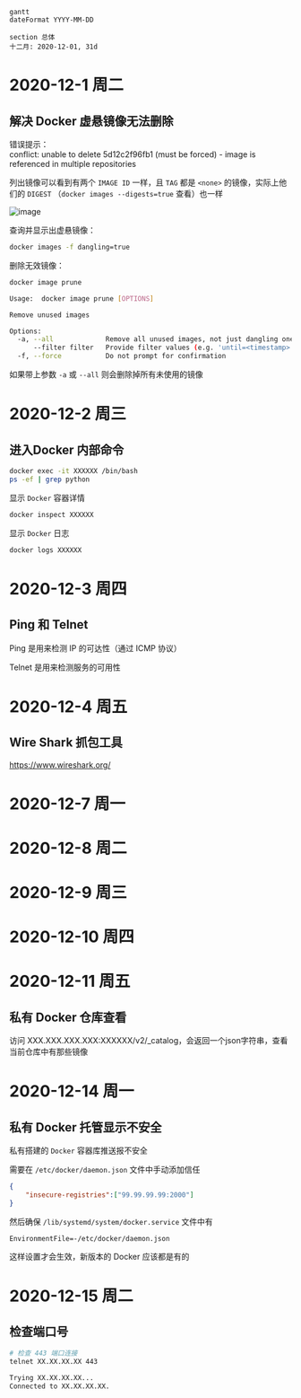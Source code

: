 ```
gantt
dateFormat YYYY-MM-DD

section 总体
十二月: 2020-12-01, 31d
```

# 2020-12-1 周二

## 解决 Docker 虚悬镜像无法删除

错误提示：  
conflict: unable to delete 5d12c2f96fb1 (must be forced) - image is referenced in multiple repositories

列出镜像可以看到有两个 `IMAGE ID` 一样，且 `TAG` 都是 `<none>` 的镜像，实际上他们的 `DIGEST` （`docker images --digests=true` 查看）也一样

![image](WEBRESOURCEa772612933c1137c088b3ff175a477d4)

查询并显示出虚悬镜像：

```sh
docker images -f dangling=true
```

删除无效镜像：

```sh
docker image prune
```

```sh
Usage:  docker image prune [OPTIONS]

Remove unused images

Options:
  -a, --all             Remove all unused images, not just dangling ones
      --filter filter   Provide filter values (e.g. 'until=<timestamp>')
  -f, --force           Do not prompt for confirmation
```

如果带上参数 `-a` 或 `--all` 则会删除掉所有未使用的镜像


# 2020-12-2 周三

## 进入Docker 内部命令

```sh
docker exec -it XXXXXX /bin/bash
ps -ef | grep python
```

显示 `Docker` 容器详情
```sh
docker inspect XXXXXX
```

显示 `Docker` 日志
```sh
docker logs XXXXXX
```

# 2020-12-3 周四

## Ping 和 Telnet

Ping 是用来检测 IP 的可达性（通过 ICMP 协议）

Telnet 是用来检测服务的可用性

# 2020-12-4 周五

## Wire Shark 抓包工具

https://www.wireshark.org/

# 2020-12-7 周一

# 2020-12-8 周二

# 2020-12-9 周三

# 2020-12-10 周四

# 2020-12-11 周五

## 私有 Docker 仓库查看

访问 XXX.XXX.XXX.XXX:XXXXXX/v2/_catalog，会返回一个json字符串，查看当前仓库中有那些镜像

# 2020-12-14 周一

## 私有 Docker 托管显示不安全

私有搭建的 `Docker` 容器库推送报不安全

需要在 `/etc/docker/daemon.json` 文件中手动添加信任
```json
{
    "insecure-registries":["99.99.99.99:2000"]
}
```
然后确保 `/lib/systemd/system/docker.service` 文件中有
```
EnvironmentFile=-/etc/docker/daemon.json
```
这样设置才会生效，新版本的 Docker 应该都是有的


# 2020-12-15 周二

## 检查端口号

```sh
# 检查 443 端口连接
telnet XX.XX.XX.XX 443

Trying XX.XX.XX.XX...
Connected to XX.XX.XX.XX.
```

